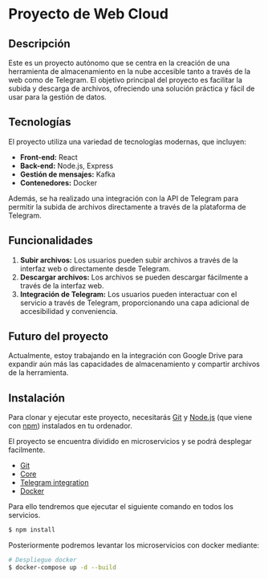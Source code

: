 # Proyecto de Web Cloud

## Descripción

Este es un proyecto autónomo que se centra en la creación de una herramienta de almacenamiento en la nube accesible tanto a través de la web como de Telegram. El objetivo principal del proyecto es facilitar la subida y descarga de archivos, ofreciendo una solución práctica y fácil de usar para la gestión de datos.

## Tecnologías

El proyecto utiliza una variedad de tecnologías modernas, que incluyen:

- **Front-end:** React
- **Back-end:** Node.js, Express
- **Gestión de mensajes:** Kafka
- **Contenedores:** Docker

Además, se ha realizado una integración con la API de Telegram para permitir la subida de archivos directamente a través de la plataforma de Telegram.

## Funcionalidades

1. **Subir archivos:** Los usuarios pueden subir archivos a través de la interfaz web o directamente desde Telegram.
2. **Descargar archivos:** Los archivos se pueden descargar fácilmente a través de la interfaz web.
3. **Integración de Telegram:** Los usuarios pueden interactuar con el servicio a través de Telegram, proporcionando una capa adicional de accesibilidad y conveniencia.

## Futuro del proyecto

Actualmente, estoy trabajando en la integración con Google Drive para expandir aún más las capacidades de almacenamiento y compartir archivos de la herramienta.

## Instalación

Para clonar y ejecutar este proyecto, necesitarás [Git](https://git-scm.com) y [Node.js](https://nodejs.org/en/download/) (que viene con [npm](http://npmjs.com)) instalados en tu ordenador. 

El proyecto se encuentra dividido en microservicios y se podrá desplegar facilmente.

- [Git](https://github.com/MiguelSOAT/cloud-front)
- [Core](https://github.com/MiguelSOAT/cloud-core)
- [Telegram integration](https://github.com/MiguelSOAT/telegram-bot)
- [Docker](https://github.com/MiguelSOAT/docker)

Para ello tendremos que ejecutar el siguiente comando en todos los servicios.
```bash
$ npm install
```

Posteriormente podremos levantar los microservicios con docker mediante:

```bash
# Despliegue docker
$ docker-compose up -d --build

